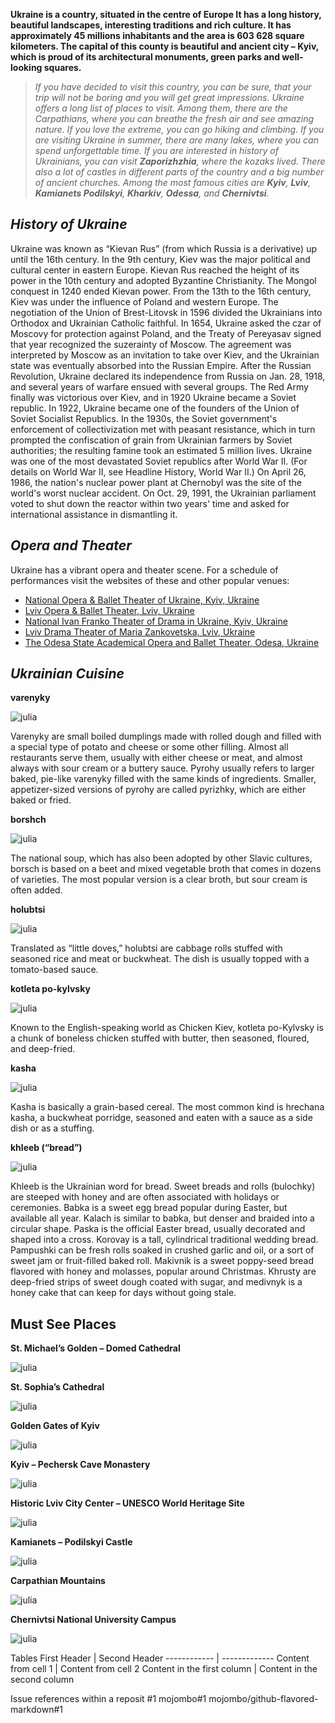 __Ukraine is a country, situated in the centre of Europe
It has a long history, beautiful landscapes, interesting traditions and rich culture.
It has approximately 45 millions inhabitants and the area is 603 628 square kilometers.
The capital of this county is beautiful and ancient city – Kyiv, which is proud of its architectural monuments, green parks and well-looking squares.__

> _If you have decided to visit this country, you can be sure, that your trip will not be boring and you will get great impressions. 
Ukraine offers a long list of places to visit. 
Among them, there are the Carpathians, where you can breathe the fresh air and see amazing nature. If you love the extreme, you can go hiking and climbing. 
If you are visiting Ukraine in summer, there are many lakes, where you can spend unforgettable time. 
If you are interested in history of Ukrainians, you can visit **Zaporizhzhia**, where the kozaks lived. 
There also a lot of castles in different parts of the country and a big number of ancient churches. 
Among the most famous cities are **Kyiv**, **Lviv**, **Kamianets Podilskyi**, **Kharkiv**, **Odessa**, and **Chernivtsi**._

## *History of Ukraine*

Ukraine was known as “Kievan Rus” (from which Russia is a derivative) up until the 16th century. In the 9th century, Kiev was the major political and cultural center in eastern Europe. Kievan Rus reached the height of its power in the 10th century and adopted Byzantine Christianity. The Mongol conquest in 1240 ended Kievan power. From the 13th to the 16th century, Kiev was under the influence of Poland and western Europe. The negotiation of the Union of Brest-Litovsk in 1596 divided the Ukrainians into Orthodox and Ukrainian Catholic faithful. In 1654, Ukraine asked the czar of Moscovy for protection against Poland, and the Treaty of Pereyasav signed that year recognized the suzerainty of Moscow. The agreement was interpreted by Moscow as an invitation to take over Kiev, and the Ukrainian state was eventually absorbed into the Russian Empire.
After the Russian Revolution, Ukraine declared its independence from Russia on Jan. 28, 1918, and several years of warfare ensued with several groups. The Red Army finally was victorious over Kiev, and in 1920 Ukraine became a Soviet republic. In 1922, Ukraine became one of the founders of the Union of Soviet Socialist Republics. In the 1930s, the Soviet government's enforcement of collectivization met with peasant resistance, which in turn prompted the confiscation of grain from Ukrainian farmers by Soviet authorities; the resulting famine took an estimated 5 million lives. Ukraine was one of the most devastated Soviet republics after World War II. (For details on World War II, see Headline History, World War II.) On April 26, 1986, the nation's nuclear power plant at Chernobyl was the site of the world's worst nuclear accident. On Oct. 29, 1991, the Ukrainian parliament voted to shut down the reactor within two years' time and asked for international assistance in dismantling it.

## *Opera and Theater*

Ukraine has a vibrant opera and theater scene. For a schedule of performances visit the websites of these and other popular venues:
- [National Opera & Ballet Theater of Ukraine, Kyiv, Ukraine](https://www.opera.com.ua/)
- [Lviv Opera & Ballet Theater, Lviv, Ukraine](http://opera.lviv.ua/)
- [National Ivan Franko Theater of Drama in Ukraine, Kyiv, Ukraine](http://ft.org.ua/)
- [Lviv Drama Theater of Maria Zankovetska, Lviv, Ukraine](http://www.zankovetska.com.ua/)
- [The Odesa State Academical Opera and Ballet Theater, Odesa, Ukraine](http://www.opera.odessa.ua/)

## *Ukrainian Cuisine*

**varenyky**

![julia](Pictures/varenyky.jpg)

Varenyky are small boiled dumplings made with rolled dough and filled with a special type of potato and cheese or some other filling. Almost all restaurants serve them, usually with either cheese or meat, and almost always with sour cream or a buttery sauce. Pyrohy usually refers to larger baked, pie-like varenyky filled with the same kinds of ingredients. Smaller, appetizer-sized versions of pyrohy are called pyrizhky, which are either baked or fried.

**borshch**

![julia](Pictures/borsch.jpg)

The national soup, which has also been adopted by other Slavic cultures, borsch is based on a beet and mixed vegetable broth that comes in dozens of varieties. The most popular version is a clear broth, but sour cream is often added.

**holubtsi**

![julia](Pictures/golubtsy.png)

Translated as “little doves,” holubtsi are cabbage rolls stuffed with seasoned rice and meat or buckwheat. The dish is usually topped with a tomato-based sauce.

**kotleta po-kylvsky**

![julia](Pictures/kotleta.jpg)

Known to the English-speaking world as Chicken Kiev, kotleta po-Kylvsky is a chunk of boneless chicken stuffed with butter, then seasoned, floured, and deep-fried.

**kasha**

![julia](Pictures/kascha.jpg)

Kasha is basically a grain-based cereal. The most common kind is hrechana kasha, a buckwheat porridge, seasoned and eaten with a sauce as a side dish or as a stuffing.

**khleeb (“bread”)**

![julia](Pictures/bread.jpg)

Khleeb is the Ukrainian word for bread. Sweet breads and rolls (bulochky) are steeped with honey and are often associated with holidays or ceremonies. Babka is a sweet egg bread popular during Easter, but available all year. Kalach is similar to babka, but denser and braided into a circular shape. Paska is the official Easter bread, usually decorated and shaped into a cross. Korovay is a tall, cylindrical traditional wedding bread. Pampushki can be fresh rolls soaked in crushed garlic and oil, or a sort of sweet jam or fruit-filled baked roll. Makivnik is a sweet poppy-seed bread flavored with honey and molasses, popular around Christmas. Khrusty are deep-fried strips of sweet dough coated with sugar, and medivnyk is a honey cake that can keep for days without going stale.

## **Must See Places**


**St. Michael’s Golden – Domed Cathedral**

![julia](Pictures/St.MichaelGoldenDomedCathedral.jpg)
 
**St. Sophia’s Cathedral**

![julia](Pictures/SophiaanotherangleAdrian.jpg)
 
**Golden Gates of Kyiv**

![julia](Pictures/GoldenGateAdrian.jpg)
 
**Kyiv – Pechersk Cave Monastery**

![julia](Pictures/KyivPecherskCaveMonastery.jpg)
 
**Historic Lviv City Center – UNESCO World Heritage Site**

![julia](Pictures/HistoricLviv.jpg)
 
**Kamianets – Podilskyi Castle**

![julia](Pictures/KamianetsPodilskyiCastle.jpg)
 
**Carpathian Mountains**

![julia](Pictures/CarpathianMountains.jpg)
 
**Chernivtsi National University Campus**

![julia](Pictures/ChernivtsiNationalUniversity.jpg)
 




Tables
First Header | Second Header
------------ | -------------
Content from cell 1 | Content from cell 2
Content in the first column | Content in the second column



Issue references within a reposit
#1
mojombo#1
mojombo/github-flavored-markdown#1
